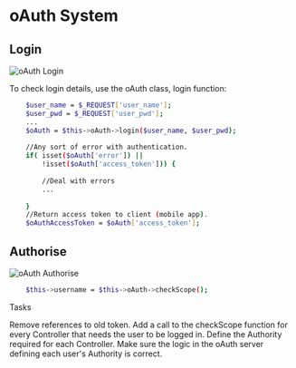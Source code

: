 # oAuth System
## Login
![oAuth Login](http://stash.iteedevelopment.com:7990/projects/GOLF/repos/oauth-application/browse/docs/images/oauthLogin.png?at=8beb9419a962e9998b2a8f7501bef36639d294a8&raw)

To check login details, use the oAuth class, login function:
```sh
    $user_name = $_REQUEST['user_name'];
    $user_pwd = $_REQUEST['user_pwd'];
    ...
    $oAuth = $this->oAuth->login($user_name, $user_pwd);
    
    //Any sort of error with authentication.
    if( isset($oAuth['error']) || 
        !isset($oAuth['access_token'])) {
        
        //Deal with errors
        ...
        
    }
    //Return access token to client (mobile app).
    $oAuthAccessToken = $oAuth['access_token'];
```

## Authorise
![oAuth Authorise](http://stash.iteedevelopment.com:7990/projects/GOLF/repos/oauth-application/browse/docs/images/oauthAuthorise.png?at=8beb9419a962e9998b2a8f7501bef36639d294a8&raw)

```sh
    $this->username = $this->oAuth->checkScope();
```



Tasks

Remove references to old token.
Add a call to the checkScope function for every Controller that needs the user to be logged in.
Define the Authority required for each Controller.
Make sure the logic in the oAuth server defining each user's Authority is correct.
